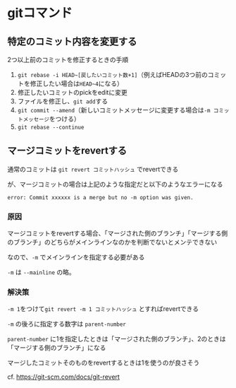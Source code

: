 # gitコマンド

## 特定のコミット内容を変更する

2つ以上前のコミットを修正するときの手順

1. `git rebase -i HEAD~[戻したいコミット数+1]`（例えばHEADの3つ前のコミットを修正したい場合は`HEAD~4`になる）
1. 修正したいコミットのpickをeditに変更
1. ファイルを修正し、`git add`する
1. `git commit --amend`（新しいコミットメッセージに変更する場合は`-m コミットメッセージ`をつける）
1. `git rebase --continue`

## マージコミットをrevertする
通常のコミットは `git revert コミットハッシュ` でrevertできる

が、マージコミットの場合は上記のような指定だと以下のようなエラーになる

```
error: Commit xxxxxx is a merge but no -m option was given.
```

### 原因

マージコミットをrevertする場合、「マージされた側のブランチ」「マージする側のブランチ」のどちらがメインラインなのかを判断でないとメンテできない

なので、`-m` でメインラインを指定する必要がある

`-m` は `--mainline` の略。


### 解決策
`-m 1`をつけて`git revert -m 1 コミットハッシュ` とすればrevertできる

`-m` の後ろに指定する数字は `parent-number`

`parent-number` に1を指定したときは「マージされた側のブランチ」、2のときは「マージする側のブランチ」になる

マージしたコミットそのものをrevertするときは1を使うのが良さそう

cf. https://git-scm.com/docs/git-revert

